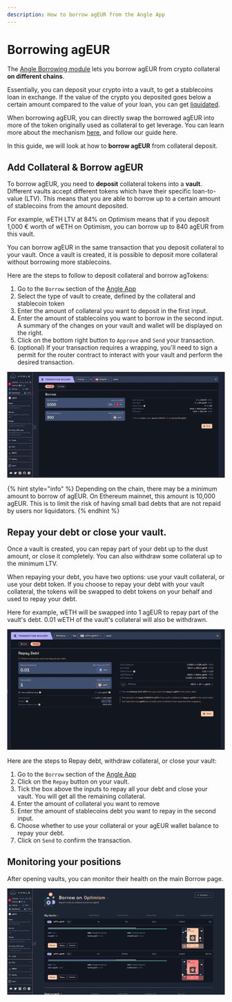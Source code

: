 ```yaml
---
description: How to borrow agEUR from the Angle App
---
```


# Borrowing agEUR

The [Angle Borrowing module](/borrowing-module/README.md) lets you borrow agEUR from crypto collateral **on different chains**.

Essentially, you can deposit your crypto into a vault, to get a stablecoins loan in exchange. If the value of the crypto you deposited goes below a certain amount compared to the value of your loan, you can get [liquidated](/borrowing-module/vaults/liquidations.md).

When borrowing agEUR, you can directly swap the borrowed agEUR into more of the token originally used as collateral to get leverage. You can learn more about the mechanism [here](/borrowing-module/vaults/README.md#leveraging-collateral-exposure), and follow our guide here.

In this guide, we will look at how to **borrow agEUR** from collateral deposit.

## Add Collateral & Borrow agEUR

To borrow agEUR, you need to **deposit** collateral tokens into a **vault**. Different vaults accept different tokens which have their specific loan-to-value (LTV). This means that you are able to borrow up to a certain amount of stablecoins from the amount deposited.

For example, wETH LTV at 84% on Optimism means that if you deposit 1,000 € worth of wETH on Optimism, you can borrow up to 840 agEUR from this vault.

You can borrow agEUR in the same transaction that you deposit collateral to your vault. Once a vault is created, it is possible to deposit more collateral without borrowing more stablecoins.

Here are the steps to follow to deposit collateral and borrow agTokens:

1. Go to the `Borrow` section of the [Angle App](https://app.angle.money/#/borrow)
2. Select the type of vault to create, defined by the collateral and stablecoin token
3. Enter the amount of collateral you want to deposit in the first input.
4. Enter the amount of stablecoins you want to borrow in the second input.
   A summary of the changes on your vault and wallet will be displayed on the right.
5. Click on the bottom right button to `Approve` and `Send` your transaction.
6. (optional) If your transaction requires a wrapping, you'll need to sign a permit for the router contract to interact with your vault and perform the desired transaction.

![Add/borrow agEUR](/.gitbook/assets/add-borrow.png)

{% hint style="info" %}
Depending on the chain, there may be a minimum amount to borrow of agEUR. On Ethereum mainnet, this amount is 10,000 agEUR. This is to limit the risk of having small bad debts that are not repaid by users nor liquidators.
{% endhint %}

## Repay your debt or close your vault.

Once a vault is created, you can repay part of your debt up to the dust amount, or close it completely. You can also withdraw some collateral up to the minimum LTV.

When repaying your debt, you have two options: use your vault collateral, or use your debt token. If you choose to repay your debt with your vault collateral, the tokens will be swapped to debt tokens on your behalf and used to repay your debt.

Here for example, wETH will be swapped into 1 agEUR to repay part of the vault's debt. 0.01 wETH of the vault's collateral will also be withdrawn.

![Repay and withdraw](/.gitbook/assets/repay-with-collat.png)

Here are the steps to Repay debt, withdraw collateral, or close your vault:

1. Go to the `Borrow` section of the [Angle App](https://app.angle.money/#/borrow)
2. Click on the `Repay` button on your vault.
3. Tick the box above the inputs to repay all your debt and close your vault. You will get all the remaining collateral.
4. Enter the amount of collateral you want to remove
5. Enter the amount of stablecoins debt you want to repay in the second input.
6. Choose whether to use your collateral or your agEUR wallet balance to repay your debt.
7. Click on `Send` to confirm the transaction.

## Monitoring your positions

After opening vaults, you can monitor their health on the main Borrow page.

![Vaults list](../../../.gitbook/assets/vaults-list.png)

